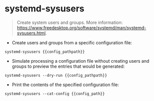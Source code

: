 # systemd-sysusers

> Create system users and groups.
> More information: <https://www.freedesktop.org/software/systemd/man/systemd-sysusers.html>.

- Create users and groups from a specific configuration file:

`systemd-sysusers {{config_pathpath}}`

- Simulate processing a configuration file without creating users and groups to preview the entries that would be generated:

`systemd-sysusers --dry-run {{config_pathpath}}`

- Print the contents of the specified configuration file:

`systemd-sysusers --cat-config {{config_path}}`
